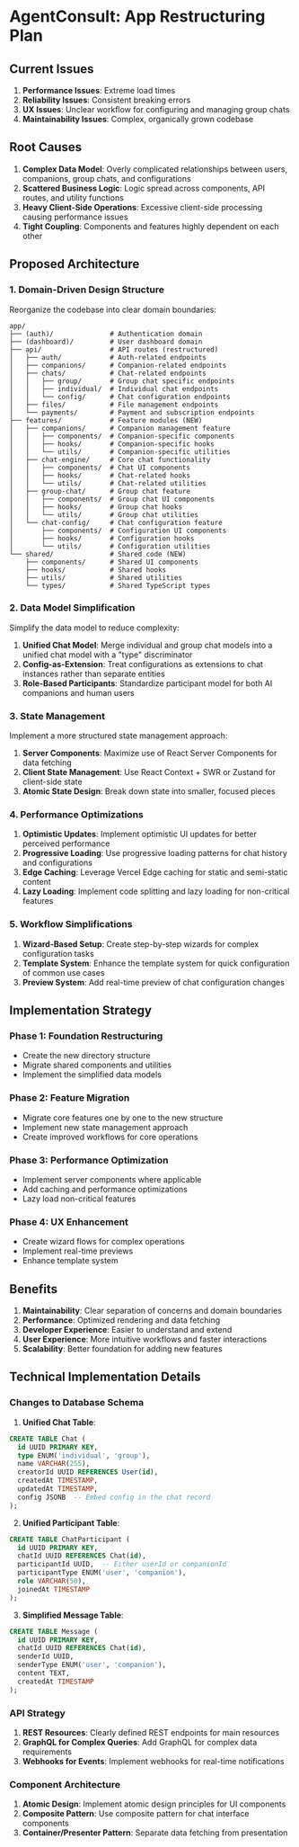 # AgentConsult: App Restructuring Plan

## Current Issues

1. **Performance Issues**: Extreme load times
2. **Reliability Issues**: Consistent breaking errors
3. **UX Issues**: Unclear workflow for configuring and managing group chats
4. **Maintainability Issues**: Complex, organically grown codebase

## Root Causes

1. **Complex Data Model**: Overly complicated relationships between users, companions, group chats, and configurations
2. **Scattered Business Logic**: Logic spread across components, API routes, and utility functions
3. **Heavy Client-Side Operations**: Excessive client-side processing causing performance issues
4. **Tight Coupling**: Components and features highly dependent on each other

## Proposed Architecture

### 1. Domain-Driven Design Structure

Reorganize the codebase into clear domain boundaries:

```
app/
├── (auth)/              # Authentication domain
├── (dashboard)/         # User dashboard domain
├── api/                 # API routes (restructured)
│   ├── auth/            # Auth-related endpoints
│   ├── companions/      # Companion-related endpoints
│   ├── chats/           # Chat-related endpoints
│   │   ├── group/       # Group chat specific endpoints
│   │   ├── individual/  # Individual chat endpoints
│   │   └── config/      # Chat configuration endpoints
│   ├── files/           # File management endpoints
│   └── payments/        # Payment and subscription endpoints
├── features/            # Feature modules (NEW)
│   ├── companions/      # Companion management feature
│   │   ├── components/  # Companion-specific components
│   │   ├── hooks/       # Companion-specific hooks
│   │   └── utils/       # Companion-specific utilities
│   ├── chat-engine/     # Core chat functionality
│   │   ├── components/  # Chat UI components
│   │   ├── hooks/       # Chat-related hooks
│   │   └── utils/       # Chat-related utilities
│   ├── group-chat/      # Group chat feature
│   │   ├── components/  # Group chat UI components
│   │   ├── hooks/       # Group chat hooks
│   │   └── utils/       # Group chat utilities
│   └── chat-config/     # Chat configuration feature
│       ├── components/  # Configuration UI components
│       ├── hooks/       # Configuration hooks
│       └── utils/       # Configuration utilities
└── shared/              # Shared code (NEW)
    ├── components/      # Shared UI components
    ├── hooks/           # Shared hooks
    ├── utils/           # Shared utilities
    └── types/           # Shared TypeScript types
```

### 2. Data Model Simplification

Simplify the data model to reduce complexity:

1. **Unified Chat Model**: Merge individual and group chat models into a unified chat model with a "type" discriminator
2. **Config-as-Extension**: Treat configurations as extensions to chat instances rather than separate entities
3. **Role-Based Participants**: Standardize participant model for both AI companions and human users

### 3. State Management

Implement a more structured state management approach:

1. **Server Components**: Maximize use of React Server Components for data fetching
2. **Client State Management**: Use React Context + SWR or Zustand for client-side state
3. **Atomic State Design**: Break down state into smaller, focused pieces

### 4. Performance Optimizations

1. **Optimistic Updates**: Implement optimistic UI updates for better perceived performance
2. **Progressive Loading**: Use progressive loading patterns for chat history and configurations
3. **Edge Caching**: Leverage Vercel Edge caching for static and semi-static content
4. **Lazy Loading**: Implement code splitting and lazy loading for non-critical features

### 5. Workflow Simplifications

1. **Wizard-Based Setup**: Create step-by-step wizards for complex configuration tasks
2. **Template System**: Enhance the template system for quick configuration of common use cases
3. **Preview System**: Add real-time preview of chat configuration changes

## Implementation Strategy

### Phase 1: Foundation Restructuring
- Create the new directory structure
- Migrate shared components and utilities
- Implement the simplified data models

### Phase 2: Feature Migration
- Migrate core features one by one to the new structure
- Implement new state management approach
- Create improved workflows for core operations

### Phase 3: Performance Optimization
- Implement server components where applicable
- Add caching and performance optimizations
- Lazy load non-critical features

### Phase 4: UX Enhancement
- Create wizard flows for complex operations
- Implement real-time previews
- Enhance template system

## Benefits

1. **Maintainability**: Clear separation of concerns and domain boundaries
2. **Performance**: Optimized rendering and data fetching
3. **Developer Experience**: Easier to understand and extend
4. **User Experience**: More intuitive workflows and faster interactions
5. **Scalability**: Better foundation for adding new features

## Technical Implementation Details

### Changes to Database Schema

1. **Unified Chat Table**: 
```sql
CREATE TABLE Chat (
  id UUID PRIMARY KEY,
  type ENUM('individual', 'group'),
  name VARCHAR(255),
  creatorId UUID REFERENCES User(id),
  createdAt TIMESTAMP,
  updatedAt TIMESTAMP,
  config JSONB  -- Embed config in the chat record
);
```

2. **Unified Participant Table**:
```sql
CREATE TABLE ChatParticipant (
  id UUID PRIMARY KEY,
  chatId UUID REFERENCES Chat(id),
  participantId UUID,  -- Either userId or companionId
  participantType ENUM('user', 'companion'),
  role VARCHAR(50),
  joinedAt TIMESTAMP
);
```

3. **Simplified Message Table**:
```sql
CREATE TABLE Message (
  id UUID PRIMARY KEY,
  chatId UUID REFERENCES Chat(id),
  senderId UUID,
  senderType ENUM('user', 'companion'),
  content TEXT,
  createdAt TIMESTAMP
);
```

### API Strategy

1. **REST Resources**: Clearly defined REST endpoints for main resources
2. **GraphQL for Complex Queries**: Add GraphQL for complex data requirements
3. **Webhooks for Events**: Implement webhooks for real-time notifications

### Component Architecture

1. **Atomic Design**: Implement atomic design principles for UI components
2. **Composite Pattern**: Use composite pattern for chat interface components
3. **Container/Presenter Pattern**: Separate data fetching from presentation
